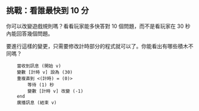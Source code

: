 ## 挑戰：看誰最快到 10 分

你可以改變遊戲規則嗎？看看玩家能多快答對 10 個問題，而不是看玩家在 30 秒內能回答幾個問題。

要進行這樣的變更，只需要修改計時部分的程式就可以了。你能看出有哪些積木不同嗎？

```blocks3
    當收到訊息 (開始 v)
    變數 [計時 v] 設為 (30)
    重複直到 <(計時) = (0)>
        等待 (1) 秒
        變數 [計時 v] 改變 (-1)
    end
    廣播訊息 (結束 v)
```